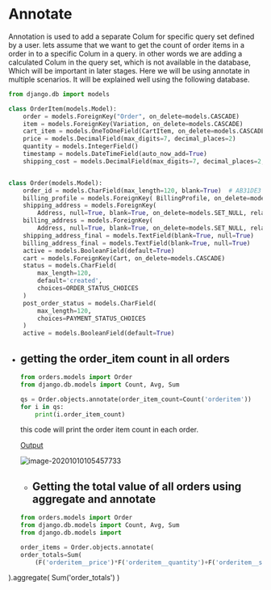 # Annotate

Annotation is used to add a separate Colum for specific query set defined by a user. lets assume that we want to get the count of order items in a order in to a specific Colum in a query. in other words we are adding a calculated Colum in the query set, which is not available in the database,  Which will be important in later stages. Here we will be using annotate in multiple scenarios. It will be explained well using the following database.

```python
from django.db import models

class OrderItem(models.Model):
    order = models.ForeignKey("Order", on_delete=models.CASCADE)
    item = models.ForeignKey(Variation, on_delete=models.CASCADE)
    cart_item = models.OneToOneField(CartItem, on_delete=models.CASCADE)
    price = models.DecimalField(max_digits=7, decimal_places=2)
    quantity = models.IntegerField()
    timestamp = models.DateTimeField(auto_now_add=True)
    shipping_cost = models.DecimalField(max_digits=7, decimal_places=2, default=0.00)


class Order(models.Model):
    order_id = models.CharField(max_length=120, blank=True)  # AB31DE3
    billing_profile = models.ForeignKey( BillingProfile, on_delete=models.CASCADE)
    shipping_address = models.ForeignKey(
        Address, null=True, blank=True, on_delete=models.SET_NULL, related_name="shipping_address")
    billing_address = models.ForeignKey(
        Address, null=True, blank=True, on_delete=models.SET_NULL, related_name="billing_address")
    shipping_address_final = models.TextField(blank=True, null=True)
    billing_address_final = models.TextField(blank=True, null=True)
    active = models.BooleanField(default=True)
    cart = models.ForeignKey(Cart, on_delete=models.CASCADE)
    status = models.CharField(
        max_length=120,
        default='created',
        choices=ORDER_STATUS_CHOICES
    )
    post_order_status = models.CharField(
        max_length=120,
        choices=PAYMENT_STATUS_CHOICES
    )
    active = models.BooleanField(default=True)
```

- ## getting the order_item count in all orders

  ```python
  from orders.models import Order
  from django.db.models import Count, Avg, Sum
  
  qs = Order.objects.annotate(order_item_count=Count('orderitem'))
  for i in qs:
      print(i.order_item_count)
  ```

  this code will print the order item count in each order.

  <u>Output</u>

  ![image-20201010105457733](C:\Users\Chanuka\AppData\Roaming\Typora\typora-user-images\image-20201010105457733.png)

  - ## Getting the total value of all orders using  aggregate and annotate

  ```python
  from orders.models import Order
  from django.db.models import Count, Avg, Sum
  from django.db.models import
  
  order_items = Order.objects.annotate(
  order_totals=Sum(
      (F('orderitem__price')*F('orderitem__quantity')+F('orderitem__shipping_cost')), 				output_field=FloatField())
).aggregate(
      Sum('order_totals')
  )
  ```
  
  

```

```

